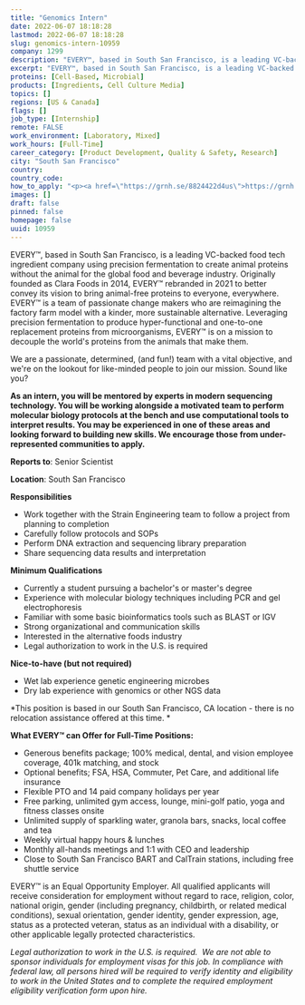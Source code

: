 ```yaml
---
title: "Genomics Intern"
date: 2022-06-07 18:18:28
lastmod: 2022-06-07 18:18:28
slug: genomics-intern-10959
company: 1299
description: "EVERY™, based in South San Francisco, is a leading VC-backed food tech ingredient company using precision fermentation to create animal proteins without the animal for the global food and beverage industry. Originally founded as Clara Foods in 2014, EVERY™ rebranded in 2021 to better convey its vision to bring animal-free proteins to everyone, everywhere. EVERY™ is a team of passionate change makers who are reimagining the factory farm model with a kinder, more sustainable alternative."
excerpt: "EVERY™, based in South San Francisco, is a leading VC-backed food tech ingredient company using precision fermentation to create animal proteins without the animal for the global food and beverage industry. Originally founded as Clara Foods in 2014, EVERY™ rebranded in 2021 to better convey its vision to bring animal-free proteins to everyone, everywhere. EVERY™ is a team of passionate change makers who are reimagining the factory farm model with a kinder, more sustainable alternative."
proteins: [Cell-Based, Microbial]
products: [Ingredients, Cell Culture Media]
topics: []
regions: [US & Canada]
flags: []
job_type: [Internship]
remote: FALSE
work_environment: [Laboratory, Mixed]
work_hours: [Full-Time]
career_category: [Product Development, Quality & Safety, Research]
city: "South San Francisco"
country: 
country_code: 
how_to_apply: "<p><a href=\"https://grnh.se/8824422d4us\">https://grnh.se/8824422d4us</a></p>"
images: []
draft: false
pinned: false
homepage: false
uuid: 10959
---
```

EVERY™, based in South San Francisco, is a leading VC-backed food tech
ingredient company using precision fermentation to create animal
proteins without the animal for the global food and beverage industry.
Originally founded as Clara Foods in 2014, EVERY™ rebranded in 2021 to
better convey its vision to bring animal-free proteins to everyone,
everywhere. EVERY™ is a team of passionate change makers who are
reimagining the factory farm model with a kinder, more sustainable
alternative. Leveraging precision fermentation to produce
hyper-functional and one-to-one replacement proteins from
microorganisms, EVERY™ is on a mission to decouple the world's proteins
from the animals that make them.

We are a passionate, determined, (and fun!) team with a vital objective,
and we\'re on the lookout for like-minded people to join our mission.
Sound like you?

**As an intern, you will be mentored by experts in modern sequencing
technology. You will be working alongside a motivated team to perform
molecular biology protocols at the bench and use computational tools to
interpret results. You may be experienced in one of these areas and
looking forward to building new skills. We encourage those from
under-represented communities to apply.**

**Reports to**: Senior Scientist

**Location**: South San Francisco 

**Responsibilities**

-   Work together with the Strain Engineering team to follow a project
    from planning to completion
-   Carefully follow protocols and SOPs
-   Perform DNA extraction and sequencing library preparation
-   Share sequencing data results and interpretation

**Minimum Qualifications**

-   Currently a student pursuing a bachelor's or master's degree
-   Experience with molecular biology techniques including PCR and gel
    electrophoresis
-   Familiar with some basic bioinformatics tools such as BLAST or IGV
-   Strong organizational and communication skills
-   Interested in the alternative foods industry
-   Legal authorization to work in the U.S. is required

**Nice-to-have (but not required)**

-   Wet lab experience genetic engineering microbes
-   Dry lab experience with genomics or other NGS data

*This position is based in our South San Francisco, CA location - there
is no relocation assistance offered at this time. *

**What EVERY™ can Offer for Full-Time Positions:**

-   Generous benefits package; 100% medical, dental, and vision employee
    coverage, 401k matching, and stock
-   Optional benefits; FSA, HSA, Commuter, Pet Care, and additional life
    insurance
-   Flexible PTO and 14 paid company holidays per year
-   Free parking, unlimited gym access, lounge, mini-golf patio, yoga
    and fitness classes onsite
-   Unlimited supply of sparkling water, granola bars, snacks, local
    coffee and tea
-   Weekly virtual happy hours & lunches
-   Monthly all-hands meetings and 1:1 with CEO and leadership
-   Close to South San Francisco BART and CalTrain stations, including
    free shuttle service

EVERY™ is an Equal Opportunity Employer. All qualified applicants will
receive consideration for employment without regard to race, religion,
color, national origin, gender (including pregnancy, childbirth, or
related medical conditions), sexual orientation, gender identity, gender
expression, age, status as a protected veteran, status as an individual
with a disability, or other applicable legally protected
characteristics.

*Legal authorization to work in the U.S. is required.  We are not able
to sponsor individuals for employment visas for this job. In compliance
with federal law, all persons hired will be required to verify identity
and eligibility to work in the United States and to complete the
required employment eligibility verification form upon hire.*
